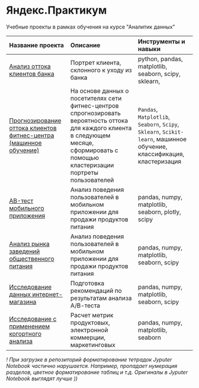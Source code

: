 # Яндекс.Практикум

Учебные проекты в рамках обучения на курсе "Аналитик данных"

| Название проекта      | Описание              | Инструменты и навыки      |
|:----------------------|:----------------------|:--------------------------|
| [Анализ оттока клиентов банка](https://github.com/Nanobelka/Yandex_Praktikum/tree/main/bank_churn) | Портрет клиента, склонного к уходу из банка | python, pandas, matplotlib, seaborn, scipy, sklearn,  |
| [Прогнозирование оттока клиентов фитнес-центра (машинное обучение)](https://github.com/Nanobelka/Yandex_Praktikum/tree/main/machine_learning) | На основе данных о посетителях сети фитнес-центров спрогнозировать вероятность оттока для каждого клиента в следующем месяце, сформировать с помощью кластеризации портреты пользователей | `Pandas`, `Matplotlib`, `Seaborn`, `Scipy`, `Sklearn`, `Scikit-learn`, машинное обучение, классификация, кластеризация |
| [AB-тест мобильного приложения](https://github.com/Nanobelka/Yandex_Praktikum/tree/main/AB_test) | Анализ поведения пользователей в мобильном приложении для продажи продуктов питания | pandas, numpy, matplotlib, seaborn, plotly, scipy |
| [Анализ рынка заведений общественного питания](https://github.com/Nanobelka/Yandex_Praktikum/tree/main/catering) | Анализ поведения пользователей в мобильном приложении для продажи продуктов питания | pandas, numpy, matplotlib, seaborn, scipy |
| [Исследование данных интернет-магазина](https://github.com/Nanobelka/Yandex_Praktikum/tree/main/online_shop) | Подготовка рекомендаций по результатам анализа А/В-теста | pandas, numpy, matplotlib, seaborn, scipy |
| [Исследование с применением когортного анализа](https://github.com/Nanobelka/Yandex_Praktikum/tree/main/cohort_analysis) | Расчет метрик продуктовых, электронной коммерции, маркетинговых | pandas, numpy, matplotlib, seaborn |

*! При загрузке в репозиторий форматирование тетрадок Jyputer Notebook частично нарушается. Например, пропадает нумерация разделов, цветное форматирование таблиц и т.д. Оригиналы в Jyputer Notebook выглядят лучше ))*
